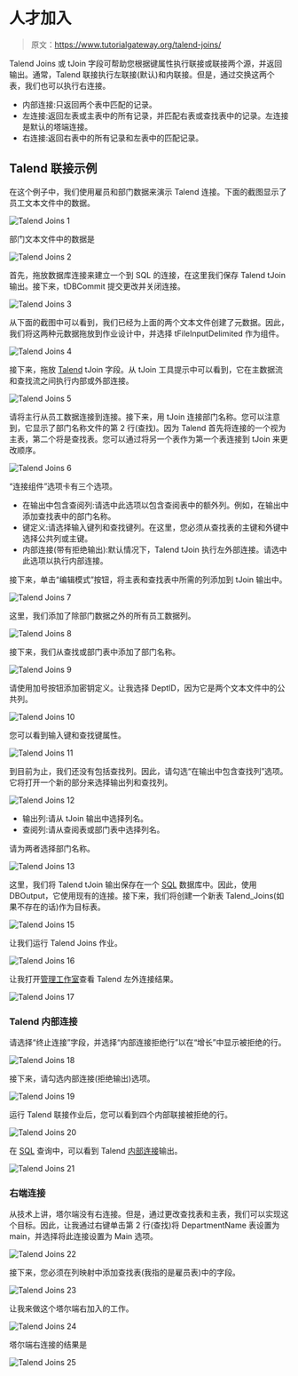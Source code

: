 # 人才加入

> 原文：<https://www.tutorialgateway.org/talend-joins/>

Talend Joins 或 tJoin 字段可帮助您根据键属性执行联接或联接两个源，并返回输出。通常，Talend 联接执行左联接(默认)和内联接。但是，通过交换这两个表，我们也可以执行右连接。

*   内部连接:只返回两个表中匹配的记录。
*   左连接:返回左表或主表中的所有记录，并匹配右表或查找表中的记录。左连接是默认的塔端连接。
*   右连接:返回右表中的所有记录和左表中的匹配记录。

## Talend 联接示例

在这个例子中，我们使用雇员和部门数据来演示 Talend 连接。下面的截图显示了员工文本文件中的数据。

![Talend Joins 1](img/400d4137ac8dee0af1577e9af0e78250.png)

部门文本文件中的数据是

![Talend Joins 2](img/8201d7481ab761902bc46744dda26eda.png)

首先，拖放数据库连接来建立一个到 SQL 的连接，在这里我们保存 Talend tJoin 输出。接下来，tDBCommit 提交更改并关闭连接。

![Talend Joins 3](img/7bdbdedcc5757903e56f3537c0c4c913.png)

从下面的截图中可以看到，我们已经为上面的两个文本文件创建了元数据。因此，我们将这两种元数据拖放到作业设计中，并选择 tFileInputDelimited 作为组件。

![Talend Joins 4](img/aefc77c04fc4d8a1bc10248a33909e7a.png)

接下来，拖放 [Talend](https://www.tutorialgateway.org/talend-tutorial/) tJoin 字段。从 tJoin 工具提示中可以看到，它在主数据流和查找流之间执行内部或外部连接。

![Talend Joins 5](img/d82a53ba2e7f7e6bb9873153e19312da.png)

请将主行从员工数据连接到连接。接下来，用 tJoin 连接部门名称。您可以注意到，它显示了部门名称文件的第 2 行(查找)。因为 Talend 首先将连接的一个视为主表，第二个将是查找表。您可以通过将另一个表作为第一个表连接到 tJoin 来更改顺序。

![Talend Joins 6](img/beb301cd64494b513c760157ba5d9e4f.png)

“连接组件”选项卡有三个选项。

*   在输出中包含查阅列:请选中此选项以包含查阅表中的额外列。例如，在输出中添加查找表中的部门名称。
*   键定义:请选择输入键列和查找键列。在这里，您必须从查找表的主键和外键中选择公共列或主键。
*   内部连接(带有拒绝输出):默认情况下，Talend tJoin 执行左外部连接。请选中此选项以执行内部连接。

接下来，单击“编辑模式”按钮，将主表和查找表中所需的列添加到 tJoin 输出中。

![Talend Joins 7](img/471c4e1ad04d2c2b1536a54ed2175e96.png)

这里，我们添加了除部门数据之外的所有员工数据列。

![Talend Joins 8](img/a61b0f1817511f0f3703c44c8ac198fb.png)

接下来，我们从查找或部门表中添加了部门名称。

![Talend Joins 9](img/5f512e4cabbd6ba1e67ecd0cd8335995.png)

请使用加号按钮添加密钥定义。让我选择 DeptID，因为它是两个文本文件中的公共列。

![Talend Joins 10](img/64b9b9786d29d3ade4cea0ec2da37b92.png)

您可以看到输入键和查找键属性。

![Talend Joins 11](img/478ca94563cc793a8c9fa55969ab0c0c.png)

到目前为止，我们还没有包括查找列。因此，请勾选“在输出中包含查找列”选项。它将打开一个新的部分来选择输出列和查找列。

![Talend Joins 12](img/57026a2c1c484f9e067e50b7752c1d51.png)

*   输出列:请从 tJoin 输出中选择列名。
*   查阅列:请从查阅表或部门表中选择列名。

请为两者选择部门名称。

![Talend Joins 13](img/01e19a469ada15dc5a07c83135f0608f.png)

这里，我们将 Talend tJoin 输出保存在一个 [SQL](https://www.tutorialgateway.org/sql/) 数据库中。因此，使用 DBOutput，它使用现有的连接。接下来，我们将创建一个新表 Talend_Joins(如果不存在的话)作为目标表。

![Talend Joins 15](img/78fcd5a5828baf91227032c6b5722c12.png)

让我们运行 Talend Joins 作业。

![Talend Joins 16](img/50fee7305d70edc1148336b30e329a7b.png)

让我打开[管理工作室](https://www.tutorialgateway.org/sql-server-management-studio/)查看 Talend 左外连接结果。

![Talend Joins 17](img/5feec782f917bcc4ba768fa3e9866b49.png)

### Talend 内部连接

请选择“终止连接”字段，并选择“内部连接拒绝行”以在“增长”中显示被拒绝的行。

![Talend Joins 18](img/442ad4a39eecd715ac1aabfa97fa90c0.png)

接下来，请勾选内部连接(拒绝输出)选项。

![Talend Joins 19](img/401d5c55684387552ed2a6ac435b1a74.png)

运行 Talend 联接作业后，您可以看到四个内部联接被拒绝的行。

![Talend Joins 20](img/0b4fc5c4c9ad431680d7c5f7ab6131fc.png)

在 [SQL](https://www.tutorialgateway.org/sql/) 查询中，可以看到 Talend [内部连接](https://www.tutorialgateway.org/sql-inner-join/)输出。

![Talend Joins 21](img/5333a79bf450f98fafaa83c8cf3f3cb0.png)

### 右端连接

从技术上讲，塔尔端没有右连接。但是，通过更改查找表和主表，我们可以实现这个目标。因此，让我通过右键单击第 2 行(查找)将 DepartmentName 表设置为 main，并选择将此连接设置为 Main 选项。

![Talend Joins 22](img/5064d6b910e7370e82e2053ee3d37e2b.png)

接下来，您必须在列映射中添加查找表(我指的是雇员表)中的字段。

![Talend Joins 23](img/297851a072eab01c18868a3eb30c1d8f.png)

让我来做这个塔尔端右加入的工作。

![Talend Joins 24](img/32bc8fb6d5a01e063943a17873f5534f.png)

塔尔端右连接的结果是

![Talend Joins 25](img/182b0614586d9c34110f3495ad9796ba.png)